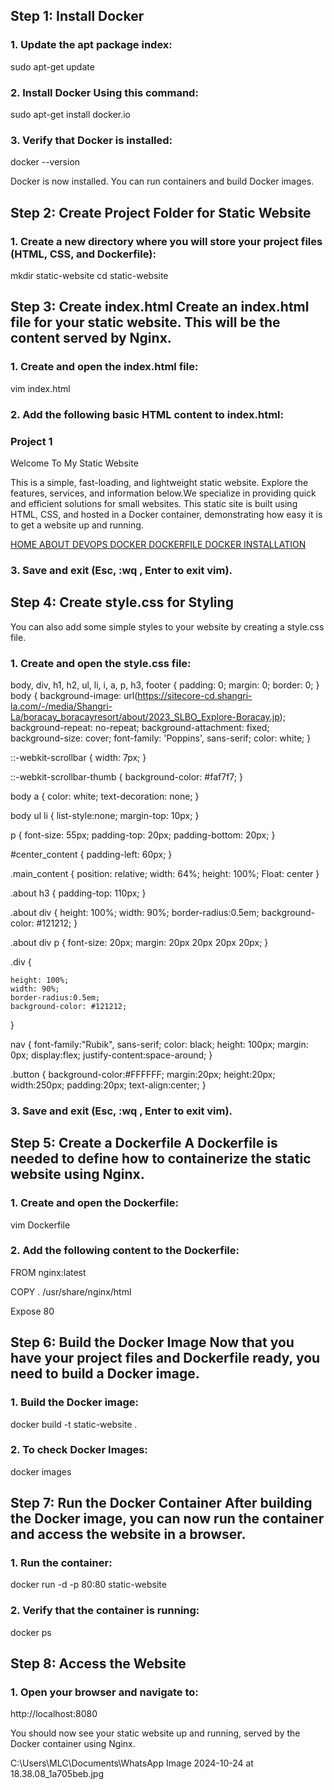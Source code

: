 
## Step 1: Install Docker

### 1. Update the apt package index:

sudo apt-get update

### 2. Install Docker Using this command:

sudo apt-get install docker.io

### 3. Verify that Docker is installed:

docker --version

Docker is now installed. You can run containers and build Docker images.

## Step 2: Create Project Folder for Static Website

### 1. Create a new directory where you will store your project files (HTML, CSS, and Dockerfile):

mkdir static-website cd static-website

## Step 3: Create index.html Create an index.html file for your static website. This will be the content served by Nginx.

### 1. Create and open the index.html file:

vim index.html

### 2. Add the following basic HTML content to index.html:

<script src="https://kit.fontawesome.com/235004aab8.js" crossorigin="anonymous"> </script> <title> Destination 2: Boracay </title>
    
</div>
<div class="main_content">
  <div class="about" id="center_content">
    <h3> Project 1 </h3>
    <p> Welcome To My Static Website </p>
    <div>
      <p>
     This is a simple, fast-loading, and lightweight static website. Explore the features, services, and information below.We specialize in providing quick and efficient solutions for small websites. This static site is built using HTML, CSS, and hosted in a Docker container, demonstrating how easy it is to get a website up and running.    </p>
    </div>

  </div>
</ul>
<div>  
<div>                                                            
<nav>
      <a href="https://www.geeksforgeeks.org" class="button"> HOME </a>
      <a href="https://www.geeksforgeeks.org/devops-tutorial/?ref=ghm" class="button"> ABOUT DEVOPS </a>
      <a href="https://www.geeksforgeeks.org/introduction-to-docker/?ref=lbp" class="button"> DOCKER </a>
       <a href="https://www.geeksforgeeks.org/what-is-dockerfile-syntax/?ref=lbp" class="button"> DOCKERFILE </a>
      <a href="https://www.geeksforgeeks.org/introduction-to-docker/?ref=lbp#install-docker-on-ubuntu" class="button"> DOCKER INSTALLATION </a> </ul>
    </nav>

### 3. Save and exit (Esc, :wq , Enter to exit vim).

## Step 4: Create style.css for Styling

You can also add some simple styles to your website by creating a style.css file.

### 1. Create and open the style.css file:


body, div, h1, h2, ul, li, i, a, p, h3, footer {
    padding: 0;
    margin: 0;
    border: 0;
}
body {
    background-image: url(https://sitecore-cd.shangri-la.com/-/media/Shangri-La/boracay_boracayresort/about/2023_SLBO_Explore-Boracay.jp);
    background-repeat: no-repeat;
    background-attachment: fixed;
    background-size: cover;
    font-family: 'Poppins', sans-serif;
    color: white;
}

::-webkit-scrollbar {
  width: 7px;
}

::-webkit-scrollbar-thumb {
  background-color: #faf7f7;
}

body a {
    color: white;
     text-decoration: none;
}

body ul li {
       list-style:none;
    margin-top: 10px;
}

p {
    font-size: 55px;
    padding-top: 20px;
    padding-bottom: 20px;
}

#center_content {
      padding-left: 60px;
}

.main_content {
    position: relative;
    width: 64%;
    height: 100%;
    Float: center 
}

.about h3 {
    padding-top: 110px;
}

.about div {
    height: 100%;
    width: 90%;
    border-radius:0.5em;
    background-color: #121212;
}

.about div p {
    font-size: 20px;
    margin: 20px 20px 20px 20px;
}

.div {

    height: 100%;
    width: 90%;
    border-radius:0.5em;
    background-color: #121212;
}

nav {
  font-family:"Rubik", sans-serif;
  color: black;
  height: 100px;
  margin: 0px;
  display:flex;
  justify-content:space-around;
}

.button {
  background-color:#FFFFFF;
  margin:20px;
  height:20px;
  width:250px;
  padding:20px;
  text-align:center;
}

### 3. Save and exit (Esc, :wq , Enter to exit vim).

## Step 5: Create a Dockerfile A Dockerfile is needed to define how to containerize the static website using Nginx.

### 1. Create and open the Dockerfile:

vim Dockerfile

### 2. Add the following content to the Dockerfile:

FROM nginx:latest 

COPY . /usr/share/nginx/html

Expose 80

## Step 6: Build the Docker Image Now that you have your project files and Dockerfile ready, you need to build a Docker image.

### 1. Build the Docker image:

docker build -t static-website .


### 2. To check Docker Images:

docker images

## Step 7: Run the Docker Container After building the Docker image, you can now run the container and access the website in a browser.

### 1. Run the container:

docker run -d -p 80:80 static-website

### 2. Verify that the container is running:

docker ps

## Step 8: Access the Website

### 1. Open your browser and navigate to:

http://localhost:8080

You should now see your static website up and running, served by the Docker container using Nginx.

C:\Users\MLC\Documents\WhatsApp Image 2024-10-24 at 18.38.08_1a705beb.jpg
